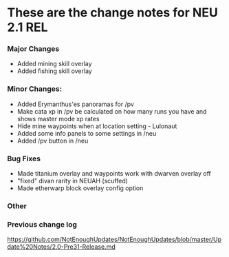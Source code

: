 # These are the change notes for NEU 2.1 REL

### **Major Changes**
- Added mining skill overlay
- Added fishing skill overlay
### **Minor Changes:**
- Added Erymanthus'es panoramas for /pv
- Make cata xp in /pv be calculated on how many runs you have and shows master mode xp rates
- Hide mine waypoints when at location setting - Lulonaut
- Added some info panels to some settings in /neu
- Added /pv button in /neu 
### **Bug Fixes**
- Made titanium overlay and waypoints work with dwarven overlay off
- "fixed" divan rarity in NEUAH (scuffed)
- Made etherwarp block overlay config option
### **Other**

### **Previous change log**
https://github.com/NotEnoughUpdates/NotEnoughUpdates/blob/master/Update%20Notes/2.0-Pre31-Release.md